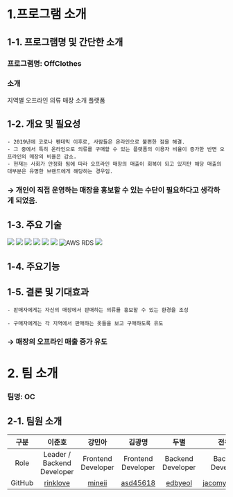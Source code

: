 # 1.프로그램 소개
## 1-1. 프로그램명 및 간단한 소개
### 프로그램명: OffClothes
### 소개
지역별 오프라인 의류 매장 소개 플랫폼

## 1-2. 개요 및 필요성
    - 2019년에 코로나 펜데믹 이후로, 사람들은 온라인으로 불편한 점을 해결.
    - 그 중에서 특히 온라인으로 의류를 구매할 수 있는 플랫폼의 이용자 비율이 증가한 반면 오프라인의 매장의 비율은 감소.
    - 현재는 사회가 안정화 됨에 따라 오프라인 매장의 매출이 회복이 되고 있지만 해당 매출의 대부분은 유명한 브랜드에게 해당하는 경우임.


### → 개인이 직접 운영하는 매장을 홍보할 수 있는 수단이 필요하다고 생각하게 되었음.

## 1-3. 주요 기술
<img src="https://img.shields.io/badge/JAVA-007396?style=for-the-badge&logo=java&logoColor=white"> <img src="https://img.shields.io/badge/Spring-6DB33F?style=for-the-badge&logo=Spring&logoColor=white"> <img src="https://img.shields.io/badge/react-61DAFB?style=for-the-badge&logo=react&logoColor=black"> <img src="https://img.shields.io/badge/html-E34F26?style=for-the-badge&logo=html5&logoColor=white"> <img src="https://img.shields.io/badge/css-1572B6?style=for-the-badge&logo=css3&logoColor=white"> <img src="https://img.shields.io/badge/mysql-4479A1?style=for-the-badge&logo=mysql&logoColor=white">  ![AWS RDS](https://img.shields.io/badge/AWS-%23FF9900.svg?style=for-the-badge&logo=amazon-aws&logoColor=white) <img src="https://img.shields.io/badge/github-181717?style=for-the-badge&logo=github&logoColor=white">

## 1-4. 주요기능

## 1-5. 결론 및 기대효과
    - 판매자에게는 자신의 매장에서 판매하는 의류를 홍보할 수 있는 환경을 조성

    - 구매자에게는 각 지역에서 판매하는 옷들을 보고 구매하도록 유도

### → 매장의 오프라인 매출 증가 유도


# 2. 팀 소개
### 팀명: OC

## 2-1. 팀원 소개
| 구분 | 이준호 | 강민아 | 김광명 | 두별 | 전유진 |
| :---: | :---: | :---: | :---: | :---: | :---: |
| Role | Leader / Backend Developer | Frontend Developer | Frontend Developer | Backend Developer | Backend Developer | Backend Developer |
| GitHub | [rinklove](https://github.com/rinklove) | [mineii](https://github.com/mineii) | [asd45618](https://github.com/asd45618) | [edbyeol](https://github.com/edbyeol) | [jacomyou1026](https://github.com/jacomyou1026) |

